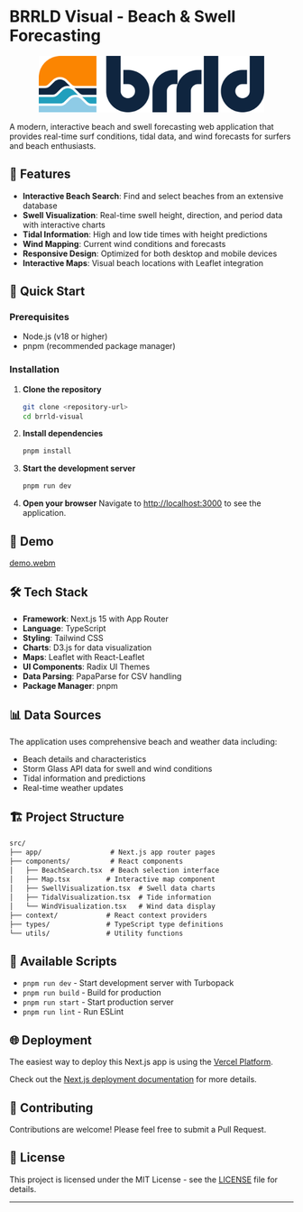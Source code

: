 # BRRLD Visual - Beach & Swell Forecasting

<div align="center">
  <img src="/public/logo.svg" alt="BRRLD Logo" width="400" height="100" />
</div>

A modern, interactive beach and swell forecasting web application that provides real-time surf conditions, tidal data, and wind forecasts for surfers and beach enthusiasts.

## 🌊 Features

- **Interactive Beach Search**: Find and select beaches from an extensive database
- **Swell Visualization**: Real-time swell height, direction, and period data with interactive charts
- **Tidal Information**: High and low tide times with height predictions
- **Wind Mapping**: Current wind conditions and forecasts
- **Responsive Design**: Optimized for both desktop and mobile devices
- **Interactive Maps**: Visual beach locations with Leaflet integration

## 🚀 Quick Start

### Prerequisites

- Node.js (v18 or higher)
- pnpm (recommended package manager)

### Installation

1. **Clone the repository**
   ```bash
   git clone <repository-url>
   cd brrld-visual
   ```

2. **Install dependencies**
   ```bash
   pnpm install
   ```

3. **Start the development server**
   ```bash
   pnpm run dev
   ```

4. **Open your browser**
   Navigate to [http://localhost:3000](http://localhost:3000) to see the application.

## 🎥 Demo

[demo.webm](https://github.com/user-attachments/assets/4286724a-89ff-41af-a386-9ba28e926f13)


## 🛠️ Tech Stack

- **Framework**: Next.js 15 with App Router
- **Language**: TypeScript
- **Styling**: Tailwind CSS
- **Charts**: D3.js for data visualization
- **Maps**: Leaflet with React-Leaflet
- **UI Components**: Radix UI Themes
- **Data Parsing**: PapaParse for CSV handling
- **Package Manager**: pnpm

## 📊 Data Sources

The application uses comprehensive beach and weather data including:
- Beach details and characteristics
- Storm Glass API data for swell and wind conditions
- Tidal information and predictions
- Real-time weather updates

## 🏗️ Project Structure

```
src/
├── app/                 # Next.js app router pages
├── components/          # React components
│   ├── BeachSearch.tsx  # Beach selection interface
│   ├── Map.tsx         # Interactive map component
│   ├── SwellVisualization.tsx  # Swell data charts
│   ├── TidalVisualization.tsx  # Tide information
│   └── WindVisualization.tsx   # Wind data display
├── context/            # React context providers
├── types/              # TypeScript type definitions
└── utils/              # Utility functions
```

## 🚀 Available Scripts

- `pnpm run dev` - Start development server with Turbopack
- `pnpm run build` - Build for production
- `pnpm run start` - Start production server
- `pnpm run lint` - Run ESLint

## 🌐 Deployment

The easiest way to deploy this Next.js app is using the [Vercel Platform](https://vercel.com/new?utm_medium=default-template&filter=next.js&utm_source=create-next-app&utm_campaign=create-next-app-readme).

Check out the [Next.js deployment documentation](https://nextjs.org/docs/app/building-your-application/deploying) for more details.

## 🤝 Contributing

Contributions are welcome! Please feel free to submit a Pull Request.

## 📄 License

This project is licensed under the MIT License - see the [LICENSE](LICENSE) file for details.

---


